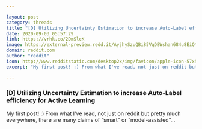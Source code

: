 ```yaml
---

layout: post
category: threads
title: "[D] Utilizing Uncertainty Estimation to increase Auto-Label efficiency for Active Learning"
date: 2020-09-03 05:57:29
link: https://vrhk.co/2DmSlcK
image: https://external-preview.redd.it/AyjhySzuQBi85VqDBWshan684u8EiQYmHuw0l5qRm4Q.jpg?width=573&height=247&auto=webp&crop=573:247,smart&s=a4a8d83d7247a4a139892862cfc801142defd1e1
domain: reddit.com
author: "reddit"
icon: http://www.redditstatic.com/desktop2x/img/favicon/apple-icon-57x57.png
excerpt: "My first post! :) From what I've read, not just on reddit but pretty much everywhere, there are many claims of “smart” or “model-assisted”..."

---
```


### [D] Utilizing Uncertainty Estimation to increase Auto-Label efficiency for Active Learning

My first post! :) From what I've read, not just on reddit but pretty much everywhere, there are many claims of “smart” or “model-assisted”...